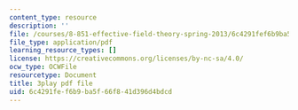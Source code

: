 ```yaml
---
content_type: resource
description: ''
file: /courses/8-851-effective-field-theory-spring-2013/6c4291fef6b9ba5f66f841d396d4bdcd_hAFnqX7diSU.pdf
file_type: application/pdf
learning_resource_types: []
license: https://creativecommons.org/licenses/by-nc-sa/4.0/
ocw_type: OCWFile
resourcetype: Document
title: 3play pdf file
uid: 6c4291fe-f6b9-ba5f-66f8-41d396d4bdcd
---
```

